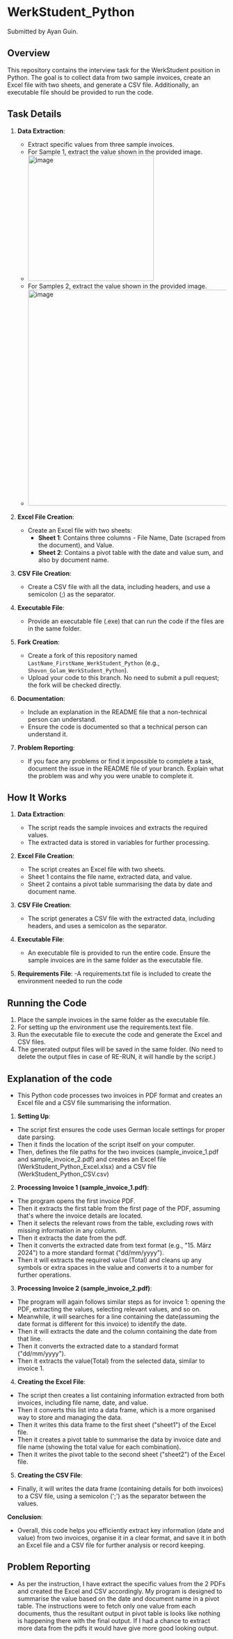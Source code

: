 # WerkStudent_Python
Submitted by Ayan Guin.

## Overview

This repository contains the interview task for the WerkStudent position in Python. The goal is to collect data from two sample invoices, create an Excel file with two sheets, and generate a CSV file. Additionally, an executable file should be provided to run the code.

## Task Details

1. **Data Extraction**:
    - Extract specific values from three sample invoices.
    - For Sample 1, extract the value shown in the provided image.
    - <img width="289" alt="image" src="https://github.com/user-attachments/assets/0cf000ff-c305-4ffe-beb4-1c02a04d06b6" />
    - For Samples 2, extract the value shown in the provided image.
    - <img width="497" alt="image" src="https://github.com/user-attachments/assets/ea6eb368-604d-4dd4-9235-fbc8ec36d275" />

2. **Excel File Creation**:
    - Create an Excel file with two sheets:
        - **Sheet 1**: Contains three columns - File Name, Date (scraped from the document), and Value.
        - **Sheet 2**: Contains a pivot table with the date and value sum, and also by document name.

3. **CSV File Creation**:
    - Create a CSV file with all the data, including headers, and use a semicolon (;) as the separator.

4. **Executable File**:
    - Provide an executable file (.exe) that can run the code if the files are in the same folder.

5. **Fork Creation**:
    - Create a fork of this repository named `LastName_FirstName_WerkStudent_Python` (e.g., `Shovon_Golam_WerkStudent_Python`).
    - Upload your code to this branch. No need to submit a pull request; the fork will be checked directly.

6. **Documentation**:
    - Include an explanation in the README file that a non-technical person can understand.
    - Ensure the code is documented so that a technical person can understand it.

7. **Problem Reporting**:
    - If you face any problems or find it impossible to complete a task, document the issue in the README file of your branch. Explain what the problem was and why you were unable to complete it.


## How It Works

1. **Data Extraction**:
    - The script reads the sample invoices and extracts the required values.
    - The extracted data is stored in variables for further processing.

2. **Excel File Creation**:
    - The script creates an Excel file with two sheets.
    - Sheet 1 contains the file name, extracted data, and value.
    - Sheet 2 contains a pivot table summarising the data by date and document name.

3. **CSV File Creation**:
    - The script generates a CSV file with the extracted data, including headers, and uses a semicolon as the separator.

4. **Executable File**:
    - An executable file is provided to run the entire code. Ensure the sample invoices are in the same folder as the executable file.

5. **Requirements File**:
    -A requirements.txt file is included to create the environment needed to run the code

## Running the Code

1. Place the sample invoices in the same folder as the executable file.
2. For setting up the environment use the requirements.text file.
3. Run the executable file to execute the code and generate the Excel and CSV files.
4. The generated output files will be saved in the same folder. (No need to delete the output files in case of RE-RUN, it will handle by the script.)

## Explanation of the code
- This Python code processes two invoices in PDF format and creates an Excel file and a CSV file summarising the information.

1. **Setting Up**: 
- The script first ensures the code uses German locale settings for proper date parsing.
- Then it  finds the location of the script itself on your computer.
- Then, defines the file paths for the two invoices (sample_invoice_1.pdf and sample_invoice_2.pdf) and creates an Excel file (WerkStudent_Python_Excel.xlsx) and a CSV file (WerkStudent_Python_CSV.csv)

2. **Processing Invoice 1 (sample_invoice_1.pdf)**:
- The program opens the first invoice PDF.
- Then it  extracts the first table from the first page of the PDF, assuming that's where the invoice details are located.
- Then it  selects the relevant rows from the table, excluding rows with missing information in any column.
- Then it  extracts the date from the pdf.
- Then it  converts the extracted date from text format (e.g., "15. März 2024") to a more standard format ("dd/mm/yyyy").
- Then it  will  extracts the  required value (Total) and cleans up any symbols or extra spaces in the value and converts it to a number for further operations.

3. **Processing Invoice 2 (sample_invoice_2.pdf)**:
- The program will again follows similar steps as for invoice 1: opening the PDF, extracting the values, selecting relevant values, and so on.
- Meanwhile, it will searches for a line containing the date(assuming the date format is different for this invoice) to identify the date.
- Then it will extracts the date and the column containing the date from that line.
- Then it  converts the extracted date to a standard format ("dd/mm/yyyy").
- Then it  extracts the value(Total) from the selected data, similar to invoice 1.

4. **Creating the Excel File**:
- The script then creates a list containing information extracted from both invoices, including file name, date, and value.
- Then it converts this list into a data frame, which is a more organised way to store and managing the data.
- Then it  writes this data frame to the first sheet ("sheet1") of the Excel file.
- Then it  creates a pivot table to summarise the data by invoice date and file name (showing the total value for each combination).
- Then it  writes the pivot table to the second sheet ("sheet2") of the Excel file.

5. **Creating the CSV File**:
- Finally, it will writes the data frame (containing details for both invoices) to a CSV file, using a semicolon (';') as the separator between the values.

**Conclusion**:
- Overall, this code helps you efficiently extract key information (date and value) from two invoices, organise it in a clear format, and save it in both an Excel file and a CSV file for further analysis or record keeping.


## Problem Reporting

- As per the instruction, I have extract the specific values from the 2 PDFs and created the Excel and CSV accordingly. My program is designed to summarise the value based on the date and document name in a pivot table. The instructions were to fetch only one value from each documents, thus the resultant output in pivot table is looks like nothing is happening there with the final output. If I had a chance to extract more data from the pdfs it would have give more good looking output. 




